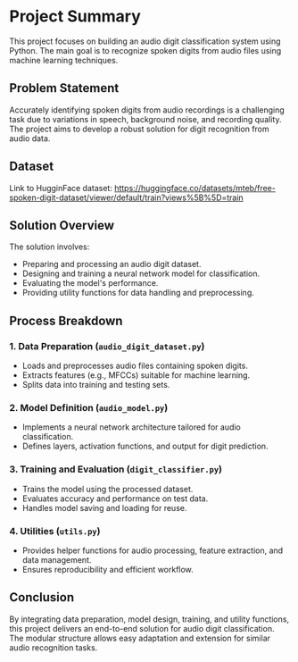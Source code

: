 # Project Summary

This project focuses on building an audio digit classification system using Python. The main goal is to recognize spoken digits from audio files using machine learning techniques.

## Problem Statement

Accurately identifying spoken digits from audio recordings is a challenging task due to variations in speech, background noise, and recording quality. The project aims to develop a robust solution for digit recognition from audio data.

## Dataset
Link to HugginFace dataset: https://huggingface.co/datasets/mteb/free-spoken-digit-dataset/viewer/default/train?views%5B%5D=train

## Solution Overview

The solution involves:
- Preparing and processing an audio digit dataset.
- Designing and training a neural network model for classification.
- Evaluating the model's performance.
- Providing utility functions for data handling and preprocessing.

## Process Breakdown

### 1. Data Preparation (`audio_digit_dataset.py`)
- Loads and preprocesses audio files containing spoken digits.
- Extracts features (e.g., MFCCs) suitable for machine learning.
- Splits data into training and testing sets.

### 2. Model Definition (`audio_model.py`)
- Implements a neural network architecture tailored for audio classification.
- Defines layers, activation functions, and output for digit prediction.

### 3. Training and Evaluation (`digit_classifier.py`)
- Trains the model using the processed dataset.
- Evaluates accuracy and performance on test data.
- Handles model saving and loading for reuse.

### 4. Utilities (`utils.py`)
- Provides helper functions for audio processing, feature extraction, and data management.
- Ensures reproducibility and efficient workflow.

## Conclusion

By integrating data preparation, model design, training, and utility functions, this project delivers an end-to-end solution for audio digit classification. The modular structure allows easy adaptation and extension for similar audio recognition tasks.
